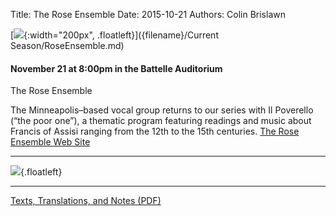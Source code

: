 Title: The Rose Ensemble
Date: 2015-10-21
Authors: Colin Brislawn

[![ ]({filename}/images/TheRoseEnsemble200.png){:width="200px", .floatleft}]({filename}/Current Season/RoseEnsemble.md)

#### November 21 at 8:00pm in the Battelle Auditorium

The Rose Ensemble

The Minneapolis–based vocal group returns to our series with Il Poverello (“the poor one”), a thematic program featuring readings and music about Francis of Assisi ranging from the 12th to the 15th centuries. 
[The Rose Ensemble Web Site](http://www.theroseensemble.com/)

---

![ ]({filename}/images/Program.png){.floatleft}

---

[Texts, Translations, and Notes (PDF)]({filename}/images/BioNotesTranslationspdf.pdf)

